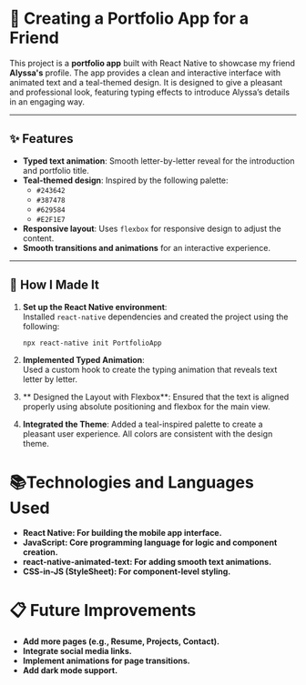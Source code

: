# 📱 **Creating a Portfolio App for a Friend**

This project is a **portfolio app** built with React Native to showcase my friend **Alyssa's** profile. The app provides a clean and interactive interface with animated text and a teal-themed design. It is designed to give a pleasant and professional look, featuring typing effects to introduce Alyssa’s details in an engaging way.

---

## ✨ **Features**  
- **Typed text animation**: Smooth letter-by-letter reveal for the introduction and portfolio title.
- **Teal-themed design**: Inspired by the following palette:  
  - `#243642`  
  - `#387478`  
  - `#629584`  
  - `#E2F1E7`  
- **Responsive layout**: Uses `flexbox` for responsive design to adjust the content.
- **Smooth transitions and animations** for an interactive experience.

---

## 🔨 **How I Made It**

1. **Set up the React Native environment**:  
   Installed `react-native` dependencies and created the project using the following:
   ```bash
   npx react-native init PortfolioApp
2. **Implemented Typed Animation**:  
   Used a custom hook to create the typing animation that reveals text letter by letter.

3. ** Designed the Layout with Flexbox**:
    Ensured that the text is aligned properly using absolute positioning and flexbox for the main view.

4. **Integrated the Theme**:
    Added a teal-inspired palette to create a pleasant user experience. All colors are consistent with the design theme.


# 📚**Technologies and Languages Used**
- **React Native: For building the mobile app interface.**
- **JavaScript: Core programming language for logic and component creation.**
- **react-native-animated-text: For adding smooth text animations.**
- **CSS-in-JS (StyleSheet): For component-level styling.**


# 📋 **Future Improvements**
- **Add more pages (e.g., Resume, Projects, Contact).**
- **Integrate social media links.**
- **Implement animations for page transitions.**
- **Add dark mode support.**
